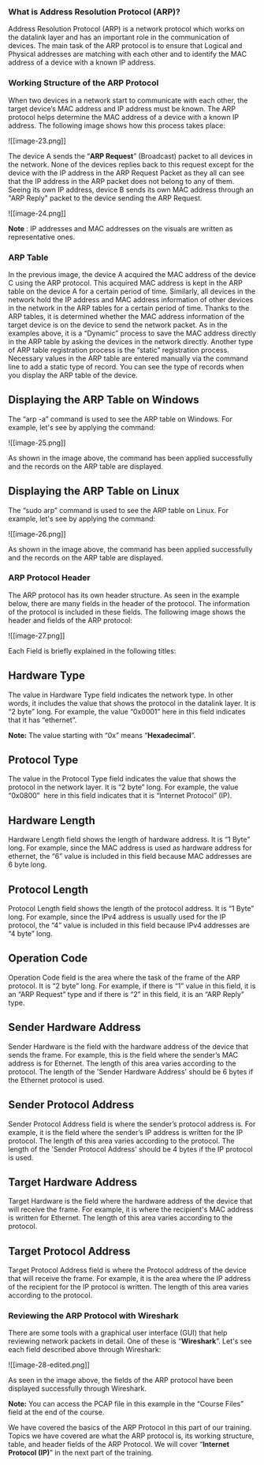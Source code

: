 ### What is Address Resolution Protocol (ARP)?

Address Resolution Protocol (ARP) is a network protocol which works on the datalink layer and has an important role in the communication of devices. The main task of the ARP protocol is to ensure that Logical and Physical addresses are matching with each other and to identify the MAC address of a device with a known IP address.
### Working Structure of the ARP Protocol

When two devices in a network start to communicate with each other, the target device’s MAC address and IP address must be known. The ARP protocol helps determine the MAC address of a device with a known IP address. The following image shows how this process takes place:

![[image-23.png]]

The device A sends the “**ARP Request**” (Broadcast) packet to all devices in the network. None of the devices replies back to this request except for the device with the IP address in the ARP Request Packet as they all can see that the IP address in the ARP packet does not belong to any of them. Seeing its own IP address, device B sends its own MAC address through an "ARP Reply" packet to the device sending the ARP Request.

![[image-24.png]]

**Note** : IP addresses and MAC addresses on the visuals are written as representative ones.
### ARP Table

In the previous image, the device A acquired the MAC address of the device C using the ARP protocol. This acquired MAC address is kept in the ARP table on the device A for a certain period of time. Similarly, all devices in the network hold the IP address and MAC address information of other devices in the network in the ARP tables for a certain period of time. Thanks to the ARP tables, it is determined whether the MAC address information of the target device is on the device to send the network packet. As in the examples above, it is a “Dynamic” process to save the MAC address directly in the ARP table by asking the devices in the network directly. Another type of ARP table registration process is the “static” registration process. Necessary values ​​in the ARP table are entered manually via the command line to add a static type of record. You can see the type of records when you display the ARP table of the device.

## Displaying the ARP Table on Windows

The “arp -a” command is used to see the ARP table on Windows. For example, let's see by applying the command:

![[image-25.png]]

As shown in the image above, the command has been applied successfully and the records on the ARP table are displayed.

## Displaying the ARP Table on Linux

The “sudo arp” command is used to see the ARP table on Linux. For example, let's see by applying the command:

![[image-26.png]]

As shown in the image above, the command has been applied successfully and the records on the ARP table are displayed.

### ARP Protocol Header

The ARP protocol has its own header structure. As seen in the example below, there are many fields in the header of the protocol. The information of the protocol is included in these fields. The following image shows the header and fields of the ARP protocol:

![[image-27.png]]


Each Field is briefly explained in the following titles:

  

## Hardware Type

The value in Hardware Type field indicates the network type. In other words, it includes the value that shows the protocol in the datalink layer. It is “2 byte” long. For example, the value “0x0001” here in this field indicates that it has “ethernet”.

**Note:** The value starting with “0x” means “**Hexadecimal**”.

  

## Protocol Type

The value in the Protocol Type field indicates the value that shows the protocol in the network layer. It is “2 byte” long. For example, the value “0x0800”  here in this field indicates that it is “Internet Protocol” (IP).

  

## Hardware Length

Hardware Length field shows the length of hardware address. It is “1 Byte” long. For example, since the MAC address is used as hardware address for ethernet, the “6” value is included in this field because MAC addresses are 6 byte long.

  

## Protocol Length

Protocol Length field shows the length of the protocol address. It is “1 Byte” long. For example, since the IPv4 address is usually used for the IP protocol, the “4” value is included in this field because IPv4 addresses are “4 byte” long.

  

## Operation Code

Operation Code field is the area where the task of the frame of the ARP protocol. It is “2 byte” long. For example, if there is “1” value in this field, it is an “ARP Request” type and if there is “2” in this field, it is an “ARP Reply” type.

  

## Sender Hardware Address

Sender Hardware is the field with the hardware address of the device that sends the frame. For example, this is the field where the sender’s MAC address is for Ethernet. The length of this area varies according to the protocol. The length of the 'Sender Hardware Address' should be 6 bytes if the Ethernet protocol is used.

  

## Sender Protocol Address

Sender Protocol Address field is where the sender’s protocol address is. For example, it is the field where the sender’s IP address is written for the IP protocol. The length of this area varies according to the protocol. The length of the 'Sender Protocol Address' should be 4 bytes if the IP protocol is used.

  

## Target Hardware Address

Target Hardware is the field where the hardware address of the device that will receive the frame. For example, it is where the recipient's MAC address is written for Ethernet. The length of this area varies according to the protocol.

  

## Target Protocol Address

Target Protocol Address field is where the Protocol address of the device that will receive the frame. For example, it is the area where the IP address of the recipient for the IP protocol is written. The length of this area varies according to the protocol.

  

### Reviewing the ARP Protocol with Wireshark

There are some tools with a graphical user interface (GUI) that help reviewing network packets in detail. One of these is “**Wireshark**”. Let's see each field described above through Wireshark:


![[image-28-edited.png]]

As seen in the image above, the fields of the ARP protocol have been displayed successfully through Wireshark.

**Note:** You can access the PCAP file in this example in the “Course Files” field at the end of the course.

We have covered the basics of the ARP Protocol in this part of our training. Topics we have covered are what the ARP protocol is, its working structure, table, and header fields of the ARP Protocol. We will cover “**Internet Protocol (IP)**” in the next part of the training.